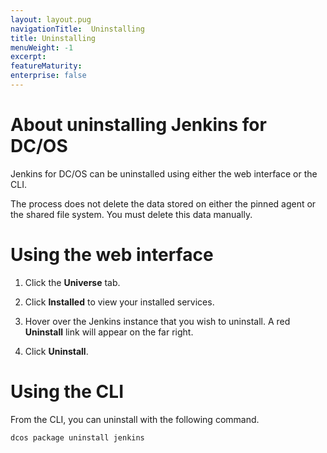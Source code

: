 ```yaml
---
layout: layout.pug
navigationTitle:  Uninstalling
title: Uninstalling
menuWeight: -1
excerpt:
featureMaturity:
enterprise: false
---
```

<h1>About uninstalling Jenkins for DC/OS</h1>

Jenkins for DC/OS can be uninstalled using either the web interface or the CLI.

The process does not delete the data stored on either the pinned agent or the shared file system. You must delete this data manually.

<h1>Using the web interface</h1>

<ol>
<li>Click the <strong>Universe</strong> tab.</p></li>
<li><p>Click <strong>Installed</strong> to view your installed services.</p></li>
<li><p>Hover over the Jenkins instance that you wish to uninstall. A red <strong>Uninstall</strong> link will appear on the far right.</p></li>
<li><p>Click <strong>Uninstall</strong>.</p></li>
</ol>

<h1>Using the CLI</h1>

<p>From the CLI, you can uninstall with the following command.

<pre><code class="bash">dcos package uninstall jenkins
</code></pre>
